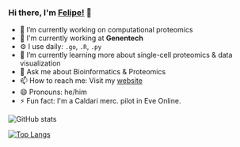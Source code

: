 ### Hi there, I'm [Felipe!](https://prvst.github.io) 👋

- 🔭 I’m currently working on computational proteomics
- 🏢 I'm currently working at **Genentech**
- ⚙️ I use daily: `.go`, `.R`, `.py`
- 🌱 I’m currently learning more about single-cell proteomics & data visualization
- 💬 Ask me about Bioinformatics & Proteomics
- 📫 How to reach me: Visit my [website](https://prvst.github.io)
- 😄 Pronouns: he/him
- ⚡ Fun fact: I'm a Caldari merc. pilot in Eve Online.

<!--
- 👯 I’m looking to collaborate on 
- 🤔 I’m looking for help with ...
- ⚡ Fun fact: ...
-->

![GitHub stats](https://github-readme-stats.vercel.app/api?username=prvst&count_private=true&show_icons=true&include_all_commits=true)


[![Top Langs](https://github-readme-stats.vercel.app/api/top-langs/?username=prvst&count_private=true&langs_count=10&layout=compact)](https://github.com/prvst/github-readme-stats)
